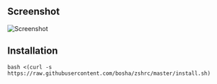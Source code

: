 ## Screenshot ##

![Screenshot](https://github.com/bosha/zshrc/raw/master/screenshot.png)

## Installation ##

    bash <(curl -s https://raw.githubusercontent.com/bosha/zshrc/master/install.sh)
